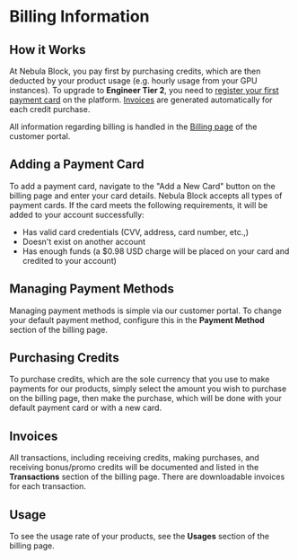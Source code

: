 # Billing Information

## How it Works

At Nebula Block, you pay first by purchasing credits, which are then deducted by your product usage (e.g. hourly usage from
your GPU instances). To upgrade to **Engineer Tier 2**, you need to [register your first payment card](#adding-a-payment-card)
on the platform. [Invoices](#invoices) are generated automatically for each credit purchase.

All information regarding billing is handled in the [Billing page](https://nebulablock.com/billing) of the customer portal.

## Adding a Payment Card

To add a payment card, navigate to the "Add a New Card" button on the billing page and enter your card details.
Nebula Block accepts all types of payment cards. If the card meets the following requirements, it will be added to your account successfully:
- Has valid card credentials (CVV, address, card number, etc.,)
- Doesn't exist on another account
- Has enough funds (a $0.98 USD charge will be placed on your card and credited to your account)

## Managing Payment Methods

Managing payment methods is simple via our customer portal. To change your default payment method, configure this 
in the **Payment Method** section of the billing page.

## Purchasing Credits

To purchase credits, which are the sole currency that you use to make payments for our products, simply select the 
amount you wish to purchase on the billing page, then make the purchase, which will be done with your default payment card
or with a new card.

## Invoices

All transactions, including receiving credits, making purchases, and receiving bonus/promo credits will be documented and 
listed in the **Transactions** section of the billing page. There are downloadable invoices for each transaction.

## Usage

To see the usage rate of your products, see the **Usages** section of the billing page.
